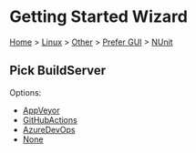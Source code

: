 <!--
GENERATED FILE - DO NOT EDIT
This file was generated by [MarkdownSnippets](https://github.com/SimonCropp/MarkdownSnippets).
Source File: /docs/mdsource/wiz/Linux_Other_Gui_NUnit.source.md
To change this file edit the source file and then run MarkdownSnippets.
-->

# Getting Started Wizard

[Home](/docs/wiz/readme.md) > [Linux](Linux.md) > [Other](Linux_Other.md) > [Prefer GUI](Linux_Other_Gui.md) > [NUnit](Linux_Other_Gui_NUnit.md)

## Pick BuildServer

Options:
 * [AppVeyor](Linux_Other_Gui_NUnit_AppVeyor.md)
 * [GitHubActions](Linux_Other_Gui_NUnit_GitHubActions.md)
 * [AzureDevOps](Linux_Other_Gui_NUnit_AzureDevOps.md)
 * [None](Linux_Other_Gui_NUnit_None.md)
